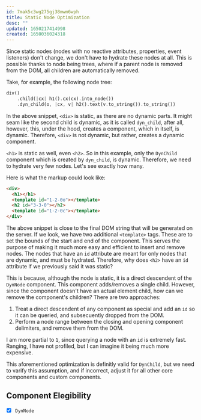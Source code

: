 ```yaml
---
id: 7mak5c3wg275gj38mwm6wph
title: Static Node Optimization
desc: ""
updated: 1650217414998
created: 1650036024318
---
```


Since static nodes (nodes with no reactive attributes, properties, event listeners) don't change, we don't have to hydrate these nodes at all. This is possible thanks to node being trees, where if a parent node is removed from the DOM, all children are automatically removed.

Take, for example, the following node tree:

```rust
div()
    .child(|cx| h1().cx(cx).into_node())
    .dyn_child(o, |cx, v| h2().text(v.to_string()).to_string())
```

In the above snippet, `<div>` is static, as there are no dynamic parts. It might seam like the second child is dynamic, as it is called `dyn_child`, after all, however, this, under the hood, creates a component, which in itself, is dynamic. Therefore, `<div>` is not dynamic, but rather, creates a dynamic component.

`<h1>` is static as well, even `<h2>`. So in this example, only the `DynChild` component which is created by `dyn_child`, is dynamic. Therefore, we need to hydrate very few nodes. Let's see exactly how many.

Here is what the markup could look like:

```html
<div>
  <h1></h1>
  <template id="1-2-0o"></template>
  <h2 id="3-3-0"></h2>
  <template id="1-2-0c"></template>
</div>
```

The above snippet is close to the final DOM string that will be generated on the server. If we look, we have two additional `<template>` tags. These are to set the bounds of the start and end of the component. This serves the purpose of making it much more easy and efficient to insert and remove nodes.
The nodes that have an `id` attribute are meant for only nodes that are dynamic, and must be hydrated. Therefore, why does `<h2>` have an `id` attribute if we previously said it was static?

This is because, although the node is static, it is a direct descendent of the `DynNode` component. This component adds/removes a single child. However, since the component doesn't have an actual element child, how can we remove the component's children? There are two approaches:

1. Treat a direct descendent of any component as special and add an `id` so it can be queried, and subsecuently dropped from the DOM.
2. Perform a node range between the closing and opening component delimiters, and remove them from the DOM.

I am more partial to `1`, since querying a node with an `id` is extremely fast. Ranging, I have not profiled, but I can imagine it being much more expensive.

This aforementioned optimization is definitly valid for `DynChild`, but we need to varify this assumption, and if incorrect, adjust it for all other core components and custom components.

## Component Elegibility

- [x] `DynNode`
